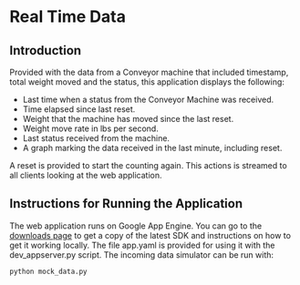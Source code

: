 Real Time Data
==============

Introduction
------------

Provided with the data from a Conveyor machine that included timestamp,
total weight moved and the status, this application displays the following:

- Last time when a status from the Conveyor Machine was received.
- Time elapsed since last reset.
- Weight that the machine has moved since the last reset.
- Weight move rate in lbs per second.
- Last status received from the machine.
- A graph marking the data received in the last minute, including reset.

A reset is provided to start the counting again. This actions is streamed to 
all clients looking at the web application.

Instructions for Running the Application
----------------------------------------

The web application runs on Google App Engine. You can go to the 
[downloads page](https://developers.google.com/appengine/downloads) to get
a copy of the latest SDK and instructions on how to get it working locally.
The file app.yaml is provided for using it with the dev_appserver.py script.
The incoming data simulator can be run with:
```bash
python mock_data.py
```
